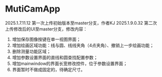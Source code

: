 # MutiCamApp
2025.1.7.11.12 第一次上传初始版本至master分支，作者KJ
2025.1.9.0.32 第二次上传修改后的UI至master分支，修改内容：
  1. 增加保存图像按键在单一视图界面；
  2. 增加绘画区域功能：线与圆、线线夹角（4点夹角）、撤销上一步绘画功能；
  3. 删除测量功能区域；
  4. 增加参数设置界面的直线和圆查找配置参数；
  5. 增加mainwindow的界面长宽修改控件，位于参数设置界面；
  6. 界面暂时不做成固定的，待确定尺寸。
